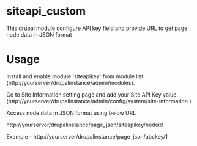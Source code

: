 # siteapi_custom
This drupal module configure API key field and provide URL to get page node data in JSON format

# Usage

Install and enable module 'siteapikey' from module list (http://yourserver/drupalinstance/admin/modules).

Go to Site Information setting page and add your Site API Key value. (http://yourserver/drupalinstance/admin/config/system/site-information )

Access node data in JSON format using below URL

http://yourserver/drupalinstance/page_json/siteapikey/nodeid

Example - http://yourserver/drupalinstance/page_json/abckey/1
